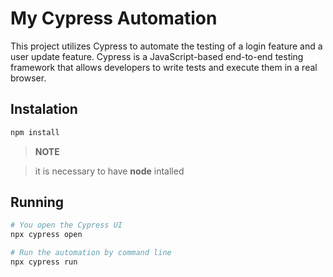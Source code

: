 # My Cypress Automation
This project utilizes Cypress to automate the testing of a login feature and a user update feature. Cypress is a JavaScript-based end-to-end testing framework that allows developers to write tests and execute them in a real browser.

## Instalation
```bash
npm install
```
>**NOTE**

> it is necessary to have **node** intalled


## Running 

```bash
# You open the Cypress UI
npx cypress open

# Run the automation by command line
npx cypress run
```
